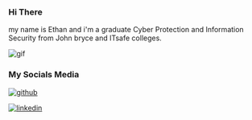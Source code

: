 ### Hi There

my name is Ethan and i'm a graduate Cyber Protection and Information Security from John bryce and ITsafe colleges.

![gif](https://camo.githubusercontent.com/d87412330e179c453793251de9ef574f11d2c570510e949304f1a767ad891b6c/68747470733a2f2f6d656469612e67697068792e636f6d2f6d656469612f336f456a4857706956494f475854356c396d2f67697068792e676966)



### My Socials Media

[![github](https://www.shareicon.net/data/48x48/2015/11/10/669662_animal_512x512.png)](https://github.com/gh0st-anonymous/)

[![linkedin](https://www.shareicon.net/data/64x64/2017/05/22/886191_social-media_512x512.png)](https://www.linkedin.com/in/ethan-benhamou/)
